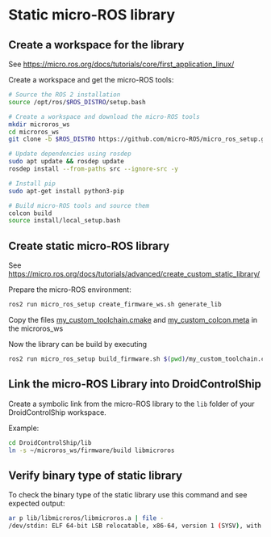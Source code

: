 # Static micro-ROS library

## Create a workspace for the library

See https://micro.ros.org/docs/tutorials/core/first_application_linux/

Create a workspace and get the micro-ROS tools:


```bash
# Source the ROS 2 installation
source /opt/ros/$ROS_DISTRO/setup.bash

# Create a workspace and download the micro-ROS tools
mkdir microros_ws
cd microros_ws
git clone -b $ROS_DISTRO https://github.com/micro-ROS/micro_ros_setup.git src/micro_ros_setup

# Update dependencies using rosdep
sudo apt update && rosdep update
rosdep install --from-paths src --ignore-src -y

# Install pip
sudo apt-get install python3-pip

# Build micro-ROS tools and source them
colcon build
source install/local_setup.bash
```


## Create static micro-ROS library

See https://micro.ros.org/docs/tutorials/advanced/create_custom_static_library/

Prepare the micro-ROS environment:
```bash
ros2 run micro_ros_setup create_firmware_ws.sh generate_lib
```

Copy the files [my_custom_toolchain.cmake](./native_build/my_custom_toolchain.cmake) and [my_custom_colcon.meta](./native_build/my_custom_colcon.meta) in the microros_ws


Now the library can be build by executing
```bash
ros2 run micro_ros_setup build_firmware.sh $(pwd)/my_custom_toolchain.cmake $(pwd)/my_custom_colcon.meta
```

## Link the micro-ROS Library into DroidControlShip

Create a symbolic link from the micro-ROS library to the ```lib``` folder of your DroidControlShip workspace.

Example:
```bash
cd DroidControlShip/lib
ln -s ~/microros_ws/firmware/build libmicroros
```

## Verify binary type of static library
To check the binary type of the static library use this command and see expected output:
```bash
ar p lib/libmicroros/libmicroros.a | file -
/dev/stdin: ELF 64-bit LSB relocatable, x86-64, version 1 (SYSV), with debug_info, not stripped
```
